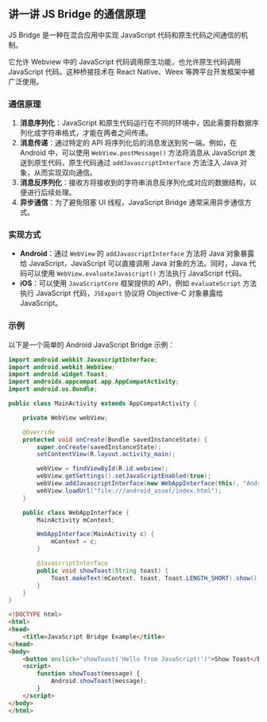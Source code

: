 ## 讲一讲 JS Bridge 的通信原理

JS Bridge 是一种在混合应用中实现 JavaScript 代码和原生代码之间通信的机制。

它允许 Webview 中的 JavaScript 代码调用原生功能，也允许原生代码调用 JavaScript 代码。这种桥接技术在 React Native、Weex 等跨平台开发框架中被广泛使用。

### 通信原理

1. **消息序列化**：JavaScript 和原生代码运行在不同的环境中，因此需要将数据序列化成字符串格式，才能在两者之间传递。
2. **消息传递**：通过特定的 API 将序列化后的消息发送到另一端。例如，在 Android 中，可以使用 `WebView.postMessage()` 方法将消息从 JavaScript 发送到原生代码，原生代码通过 `addJavascriptInterface` 方法注入 Java 对象，从而实现双向通信。
3. **消息反序列化**：接收方将接收到的字符串消息反序列化成对应的数据结构，以便进行后续处理。
4. **异步通信**：为了避免阻塞 UI 线程，JavaScript Bridge 通常采用异步通信方式。

### 实现方式

- **Android**：通过 `WebView` 的 `addJavascriptInterface` 方法将 Java 对象暴露给 JavaScript，JavaScript 可以直接调用 Java 对象的方法。同时，Java 代码可以使用 `WebView.evaluateJavascript()` 方法执行 JavaScript 代码。
- **iOS**：可以使用 `JavaScriptCore` 框架提供的 API，例如 `evaluateScript` 方法执行 JavaScript 代码，`JSExport` 协议将 Objective-C 对象暴露给 JavaScript。

### 示例

以下是一个简单的 Android JavaScript Bridge 示例：

```java
import android.webkit.JavascriptInterface;
import android.webkit.WebView;
import android.widget.Toast;
import androidx.appcompat.app.AppCompatActivity;
import android.os.Bundle;

public class MainActivity extends AppCompatActivity {

    private WebView webView;

    @Override
    protected void onCreate(Bundle savedInstanceState) {
        super.onCreate(savedInstanceState);
        setContentView(R.layout.activity_main);

        webView = findViewById(R.id.webview);
        webView.getSettings().setJavaScriptEnabled(true);
        webView.addJavascriptInterface(new WebAppInterface(this), "Android");
        webView.loadUrl("file:///android_asset/index.html");
    }

    public class WebAppInterface {
        MainActivity mContext;

        WebAppInterface(MainActivity c) {
            mContext = c;
        }

        @JavascriptInterface
        public void showToast(String toast) {
            Toast.makeText(mContext, toast, Toast.LENGTH_SHORT).show();
        }
    }
}
```

```html
<!DOCTYPE html>
<html>
<head>
    <title>JavaScript Bridge Example</title>
</head>
<body>
    <button onclick="showToast('Hello from JavaScript!')">Show Toast</button>
    <script>
        function showToast(message) {
            Android.showToast(message);
        }
    </script>
</body>
</html>
```


